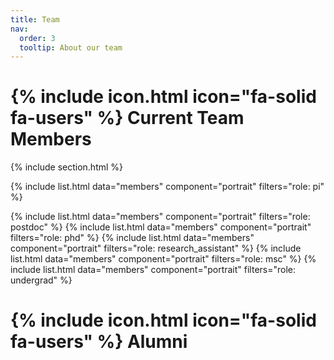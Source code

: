 ```yaml
---
title: Team
nav:
  order: 3
  tooltip: About our team
---
```


# {% include icon.html icon="fa-solid fa-users" %} Current Team Members

{% include section.html %}

{% include list.html data="members" component="portrait" filters="role: pi" %}

{% include list.html data="members" component="portrait" filters="role: postdoc" %}
{% include list.html data="members" component="portrait" filters="role: phd" %}
{% include list.html data="members" component="portrait" filters="role: research_assistant" %}
{% include list.html data="members" component="portrait" filters="role: msc" %}
{% include list.html data="members" component="portrait" filters="role: undergrad" %}

# {% include icon.html icon="fa-solid fa-users" %} Alumni
